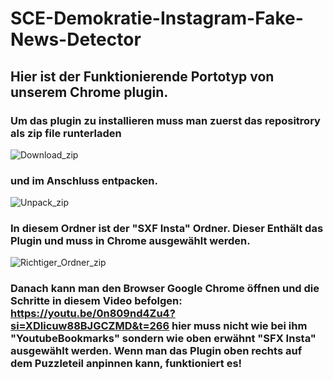 # SCE-Demokratie-Instagram-Fake-News-Detector
## Hier ist der Funktionierende Portotyp von unserem Chrome plugin.
### Um das plugin zu installieren muss man zuerst das repositrory als zip file runterladen

![Download_zip](https://github.com/user-attachments/assets/7bdca868-8eb2-41fe-8aab-1baadc9e0f59)

### und im Anschluss entpacken.

![Unpack_zip](https://github.com/user-attachments/assets/2dbdb76d-4be7-4569-8c0f-2cace0de943a)

### In diesem Ordner ist der "SXF Insta" Ordner. Dieser Enthält das Plugin und muss in Chrome ausgewählt werden.

![Richtiger_Ordner_zip](https://github.com/user-attachments/assets/2873b22c-1d0e-44ac-8062-cb41b8902311)

### Danach kann man den Browser Google Chrome öffnen und die Schritte in diesem Video befolgen: https://youtu.be/0n809nd4Zu4?si=XDIicuw88BJGCZMD&t=266 hier muss nicht wie bei ihm "YoutubeBookmarks" sondern wie oben erwähnt "SFX Insta" ausgewählt werden. Wenn man das Plugin oben rechts auf dem Puzzleteil anpinnen kann, funktioniert es!

